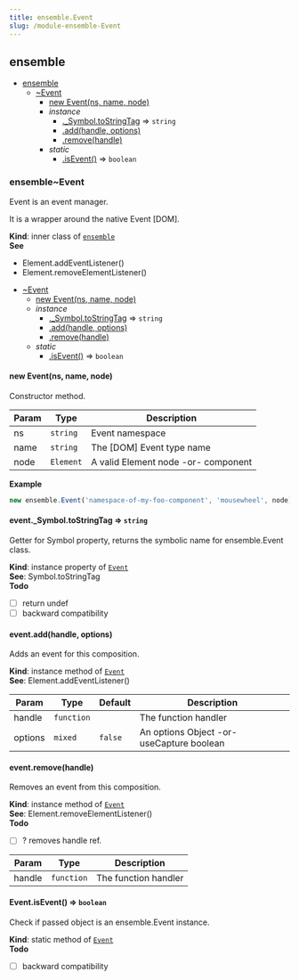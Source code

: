 ```yaml
---
title: ensemble.Event
slug: /module-ensemble-Event
---
```

<a name="module_ensemble"></a>

## ensemble

* [ensemble](#module_ensemble)
    * [~Event](#module_ensemble..Event)
        * [new Event(ns, name, node)](#new_module_ensemble..Event_new)
        * _instance_
            * [._Symbol.toStringTag](#module_ensemble..Event+_Symbol.toStringTag) ⇒ <code>string</code>
            * [.add(handle, options)](#module_ensemble..Event+add)
            * [.remove(handle)](#module_ensemble..Event+remove)
        * _static_
            * [.isEvent()](#module_ensemble..Event.isEvent) ⇒ <code>boolean</code>

<a name="module_ensemble..Event"></a>

### ensemble~Event
Event is an event manager.

It is a wrapper around the native Event [DOM].

**Kind**: inner class of [<code>ensemble</code>](#module_ensemble)  
**See**

- Element.addEventListener()
- Element.removeElementListener()


* [~Event](#module_ensemble..Event)
    * [new Event(ns, name, node)](#new_module_ensemble..Event_new)
    * _instance_
        * [._Symbol.toStringTag](#module_ensemble..Event+_Symbol.toStringTag) ⇒ <code>string</code>
        * [.add(handle, options)](#module_ensemble..Event+add)
        * [.remove(handle)](#module_ensemble..Event+remove)
    * _static_
        * [.isEvent()](#module_ensemble..Event.isEvent) ⇒ <code>boolean</code>

<a name="new_module_ensemble..Event_new"></a>

#### new Event(ns, name, node)
Constructor method.


| Param | Type | Description |
| --- | --- | --- |
| ns | <code>string</code> | Event namespace |
| name | <code>string</code> | The [DOM] Event type name |
| node | <code>Element</code> | A valid Element node -or- component |

**Example**  
```js
new ensemble.Event('namespace-of-my-foo-component', 'mousewheel', node).add(func, { capture: true });
```
<a name="module_ensemble..Event+_Symbol.toStringTag"></a>

#### event.\_Symbol.toStringTag ⇒ <code>string</code>
Getter for Symbol property, returns the symbolic name for ensemble.Event class.

**Kind**: instance property of [<code>Event</code>](#module_ensemble..Event)  
**See**: Symbol.toStringTag  
**Todo**

- [ ] return undef
- [ ] backward compatibility

<a name="module_ensemble..Event+add"></a>

#### event.add(handle, options)
Adds an event for this composition.

**Kind**: instance method of [<code>Event</code>](#module_ensemble..Event)  
**See**: Element.addEventListener()  

| Param | Type | Default | Description |
| --- | --- | --- | --- |
| handle | <code>function</code> |  | The function handler |
| options | <code>mixed</code> | <code>false</code> | An options Object -or- useCapture boolean |

<a name="module_ensemble..Event+remove"></a>

#### event.remove(handle)
Removes an event from this composition.

**Kind**: instance method of [<code>Event</code>](#module_ensemble..Event)  
**See**: Element.removeElementListener()  
**Todo**

- [ ] ? removes handle ref.


| Param | Type | Description |
| --- | --- | --- |
| handle | <code>function</code> | The function handler |

<a name="module_ensemble..Event.isEvent"></a>

#### Event.isEvent() ⇒ <code>boolean</code>
Check if passed object is an ensemble.Event instance.

**Kind**: static method of [<code>Event</code>](#module_ensemble..Event)  
**Todo**

- [ ] backward compatibility


